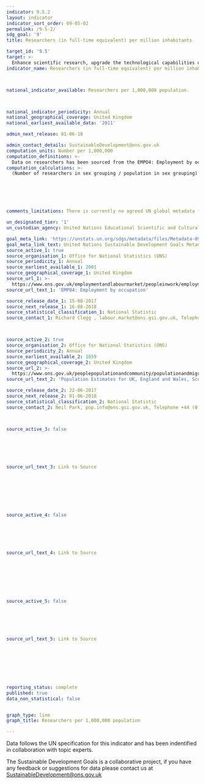 ```yaml
---
indicator: 9.5.2
layout: indicator
indicator_sort_order: 09-05-02
permalink: /9-5-2/
sdg_goal: '9'
title: Researchers (in full-time equivalent) per million inhabitants

target_id: '9.5'
target: >-
  Enhance scientific research, upgrade the technological capabilities of industrial sectors in all countries, in particular developing countries, including, by 2030, encouraging innovation and substantially increasing the number of research and development workers per 1 million people and public and private research and development spending
indicator_name: Researchers (in full-time equivalent) per million inhabitants



national_indicator_available: Researchers per 1,000,000 population.



national_indicator_periodicity: Annual
national_geographical_coverage: United Kingdom
national_earliest_available_data: '2011'

admin_next_release: 01-06-18

admin_contact_details: SustainableDevelopment@ons.gov.uk
computation_units: Number per 1,000,000
computation_definitions: >-
  Data on researchers has been sourced from the EMPO4: Employment by occupation dataset. This spreadsheet is usually published once a year in August and provides a detailed snapshot of employment by occupation, broken down by sex. These estimates are sourced from the Labour Force Survey, a survey of households.
computation_calculations: >-
  (Number of researchers in sex grouping / population in sex grouping) * 1,000,000






comments_limitations: There is currently no agreed UN global metadata for this indicator

un_designated_tier: '1'
un_custodian_agency: United Nations Educational Scientific and Cultural Organization (UNESCO)

goal_meta_link: 'https://unstats.un.org/sdgs/metadata/files/Metadata-09-05-02.pdf'
goal_meta_link_text: United Nations Sustainable Development Goals Metadata (PDF 382 KB)
source_active_1: true
source_organisation_1: Office for National Statistics (ONS)
source_periodicity_1: Annual
source_earliest_available_1: 2001
source_geographical_coverage_1: United Kingdom
source_url_1: >-
  https://www.ons.gov.uk/employmentandlabourmarket/peopleinwork/employmentandemployeetypes/datasets/employmentbyoccupationemp04
source_url_text_1: 'EMP04: Employment by occupation'

source_release_date_1: 15-08-2017
source_next_release_1: 16-08-2018
source_statistical_classification_1: National Statistic
source_contact_1: Richard Clegg , labour.market@ons.gsi.gov.uk, Telephone +44 (0)1633 455400 



source_active_2: true
source_organisation_2: Office for National Statistics (ONS)
source_periodicity_2: Annual
source_earliest_available_2: 1859
source_geographical_coverage_2: United Kingdom
source_url_2: >-
  https://www.ons.gov.uk/peoplepopulationandcommunity/populationandmigration/populationestimates/datasets/populationestimatesforukenglandandwalesscotlandandnorthernireland
source_url_text_2: 'Population Estimates for UK, England and Wales, Scotland and Northern Ireland'

source_release_date_2: 22-06-2017
source_next_release_2: 01-06-2018
source_statistical_classification_2: National Statistic
source_contact_2: Neil Park, pop.info@ons.gsi.gov.uk, Telephone +44 (0)1329 444661



source_active_3: false






source_url_text_3: Link to Source








source_active_4: false






source_url_text_4: Link to Source








source_active_5: false






source_url_text_5: Link to Source








reporting_status: complete
published: true
data_non_statistical: false


graph_type: line
graph_title: Researchers per 1,000,000 population

---
```

Data follows the UN specification for this indicator and has been indentified in collaboration with topic experts.
  
The Sustainable Development Goals is a collaborative project, if you have any feedback or suggestions for data please contact us at <SustainableDevelopment@ons.gov.uk>


